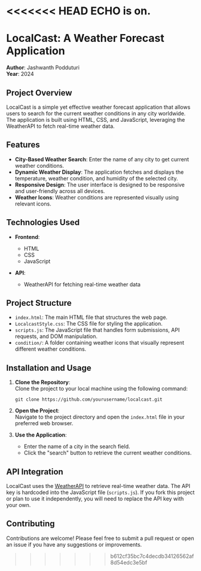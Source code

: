 <<<<<<< HEAD
ECHO is on.
=======
# **LocalCast: A Weather Forecast Application**

**Author**: Jashwanth Podduturi  
**Year**: 2024

## **Project Overview**

LocalCast is a simple yet effective weather forecast application that allows users to search for the current weather conditions in any city worldwide. The application is built using HTML, CSS, and JavaScript, leveraging the WeatherAPI to fetch real-time weather data.

## **Features**

- **City-Based Weather Search**: Enter the name of any city to get current weather conditions.
- **Dynamic Weather Display**: The application fetches and displays the temperature, weather condition, and humidity of the selected city.
- **Responsive Design**: The user interface is designed to be responsive and user-friendly across all devices.
- **Weather Icons**: Weather conditions are represented visually using relevant icons.

## **Technologies Used**

- **Frontend**:
  - HTML
  - CSS
  - JavaScript

- **API**:
  - WeatherAPI for fetching real-time weather data

## **Project Structure**

- `index.html`: The main HTML file that structures the web page.
- `LocalcastStyle.css`: The CSS file for styling the application.
- `scripts.js`: The JavaScript file that handles form submissions, API requests, and DOM manipulation.
- `condition/`: A folder containing weather icons that visually represent different weather conditions.

## **Installation and Usage**

1. **Clone the Repository**:  
   Clone the project to your local machine using the following command:
   ```
   git clone https://github.com/yourusername/localcast.git
   ```

2. **Open the Project**:  
   Navigate to the project directory and open the `index.html` file in your preferred web browser.

3. **Use the Application**:
   - Enter the name of a city in the search field.
   - Click the "search" button to retrieve the current weather conditions.

## **API Integration**

LocalCast uses the [WeatherAPI](https://www.weatherapi.com/) to retrieve real-time weather data. The API key is hardcoded into the JavaScript file (`scripts.js`). If you fork this project or plan to use it independently, you will need to replace the API key with your own.

## **Contributing**

Contributions are welcome! Please feel free to submit a pull request or open an issue if you have any suggestions or improvements.
>>>>>>> b612cf35bc7c4decdb34126562af8d54edc3e5bf
